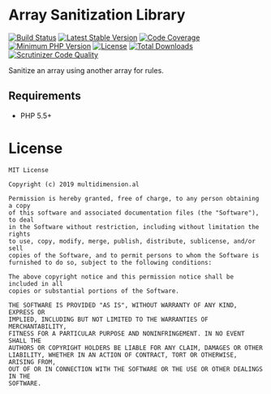 # Array Sanitization Library

[![Build Status](https://travis-ci.org/multidimension-al/array-sanitization.svg)](https://travis-ci.org/multidimension-al/array-sanitization)
[![Latest Stable Version](https://poser.pugx.org/multidimensional/array-sanitization/v/stable.svg)](https://packagist.org/packages/multidimensional/array-sanitization)
[![Code Coverage](https://scrutinizer-ci.com/g/multidimension-al/array-sanitization/badges/coverage.png)](https://scrutinizer-ci.com/g/multidimension-al/array-sanitization/)
[![Minimum PHP Version](http://img.shields.io/badge/php-%3E%3D%205.5-8892BF.svg)](https://php.net/)
[![License](https://poser.pugx.org/multidimensional/array-sanitization/license.svg)](https://packagist.org/packages/multidimensional/array-sanitization)
[![Total Downloads](https://poser.pugx.org/multidimensional/array-sanitization/d/total.svg)](https://packagist.org/packages/multidimensional/array-sanitization)
[![Scrutinizer Code Quality](https://scrutinizer-ci.com/g/multidimension-al/array-sanitization/badges/quality-score.png)](https://scrutinizer-ci.com/g/multidimension-al/array-sanitization/)

Sanitize an array using another array for rules.

## Requirements

* PHP 5.5+


# License

    MIT License
    
    Copyright (c) 2019 multidimension.al
    
    Permission is hereby granted, free of charge, to any person obtaining a copy
    of this software and associated documentation files (the "Software"), to deal
    in the Software without restriction, including without limitation the rights
    to use, copy, modify, merge, publish, distribute, sublicense, and/or sell
    copies of the Software, and to permit persons to whom the Software is
    furnished to do so, subject to the following conditions:
    
    The above copyright notice and this permission notice shall be included in all
    copies or substantial portions of the Software.
    
    THE SOFTWARE IS PROVIDED "AS IS", WITHOUT WARRANTY OF ANY KIND, EXPRESS OR
    IMPLIED, INCLUDING BUT NOT LIMITED TO THE WARRANTIES OF MERCHANTABILITY,
    FITNESS FOR A PARTICULAR PURPOSE AND NONINFRINGEMENT. IN NO EVENT SHALL THE
    AUTHORS OR COPYRIGHT HOLDERS BE LIABLE FOR ANY CLAIM, DAMAGES OR OTHER
    LIABILITY, WHETHER IN AN ACTION OF CONTRACT, TORT OR OTHERWISE, ARISING FROM,
    OUT OF OR IN CONNECTION WITH THE SOFTWARE OR THE USE OR OTHER DEALINGS IN THE
    SOFTWARE.